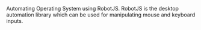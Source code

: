 Automating Operating System using RobotJS.
RobotJS is the desktop automation library which can be used for manipulating mouse and keyboard inputs.
